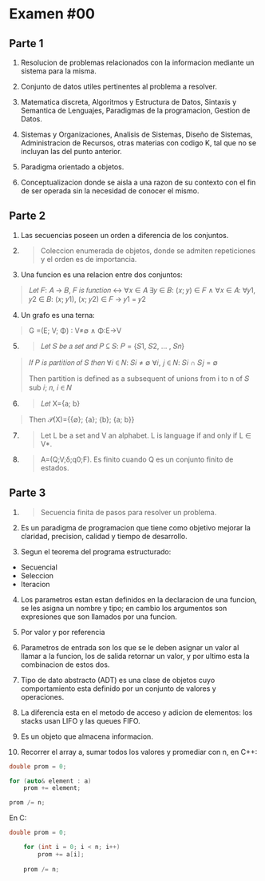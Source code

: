 # Examen \#00

## Parte 1

1. Resolucion de problemas relacionados con la informacion mediante un sistema para la misma.

2. Conjunto de datos utiles pertinentes al problema a resolver.

3. Matematica discreta, Algoritmos y Estructura de Datos, Sintaxis y Semantica de Lenguajes, Paradigmas de la programacion, Gestion de Datos.

4. Sistemas y Organizaciones, Analisis de Sistemas, Diseño de Sistemas, Administracion de Recursos, otras materias con codigo K, tal que no se incluyan las del punto anterior.

5. Paradigma orientado a objetos.

6. Conceptualizacion donde se aisla a una razon de su contexto con el fin de ser operada sin la necesidad de conocer el mismo.

## Parte 2

1. Las secuencias poseen un orden a diferencia de los conjuntos.

2. > Coleccion enumerada de objetos, donde se admiten repeticiones y el orden es de importancia.

3. Una funcion es una relacion entre dos conjuntos:
> 𝐿𝑒𝑡 𝐹: 𝐴 → 𝐵, 𝐹 𝑖𝑠 𝑓𝑢𝑛𝑐𝑡𝑖𝑜𝑛 ↔
> ∀𝑥 ∈ 𝐴 ∃𝑦 ∈ 𝐵: (𝑥; 𝑦) ∈ 𝐹 ∧
> ∀𝑥 ∈ 𝐴: ∀𝑦1, 𝑦2 ∈ 𝐵: (𝑥; 𝑦1), (𝑥; 𝑦2) ∈ 𝐹 → 𝑦1 = 𝑦2

4. Un grafo es una terna:
> G =(E; V; Φ) ∶ V≠∅ ∧ Φ:E→V

5. > 𝐿𝑒𝑡 𝑆 𝑏𝑒 𝑎 𝑠𝑒𝑡 𝑎𝑛𝑑 𝑃 ⊆ 𝑆: 𝑃 = {𝑆1, 𝑆2, … , 𝑆𝑛}
> 𝐼𝑓 𝑃 𝑖𝑠 𝑝𝑎𝑟𝑡𝑖𝑡𝑖𝑜𝑛 𝑜𝑓 𝑆 𝑡ℎ𝑒𝑛
> ∀𝑖 ∈ 𝑁: 𝑆𝑖 ≠ ∅
> ∀𝑖, 𝑗 ∈ 𝑁: 𝑆𝑖 ∩ 𝑆𝑗 = ∅
> 
> Then partition is defined as a subsequent of unions from i to n of  𝑆 sub 𝑖; 𝑛, 𝑖 ∈ 𝑁

6. > 𝐿𝑒𝑡 X={a; b}
>
> Then 𝒫(X)={{∅}; {a}; {b}; {a; b}}  

7. > Let L be a set and V an alphabet. L is language if and only if L ∈ V*.

8. > A=(Q;V;δ;q0;F). Es finito cuando Q es un conjunto finito de estados.

## Parte 3

1. > Secuencia finita de pasos para resolver un problema.

2. Es un paradigma de programacion que tiene como objetivo mejorar la claridad, precision, calidad y tiempo de desarrollo.

3. Segun el teorema del programa estructurado: 
  - Secuencial
  - Seleccion
  - Iteracion
  
4. Los parametros estan estan definidos en la declaracion de una funcion, se les asigna un nombre y tipo; en cambio los argumentos son expresiones que son llamados por una funcion.

5. Por valor y por referencia

6. Parametros de entrada son los que se le deben asignar un valor al llamar a la funcion, los de salida retornar un valor, y por ultimo esta la combinacion de estos dos.

7. Tipo de dato abstracto (ADT) es una clase de objetos cuyo comportamiento esta definido por un conjunto de valores y operaciones.

8. La diferencia esta en el metodo de acceso y adicion de elementos: los stacks usan LIFO y las queues FIFO.

9. Es un objeto que almacena informacion.

10. Recorrer el array a, sumar todos los valores y promediar con n, en C++:
```cpp
double prom = 0;

for (auto& element : a)
	prom += element;

prom /= n;
```
En C:
```c
double prom = 0;

	for (int i = 0; i < n; i++)
		prom += a[i];
	
	prom /= n;
```


